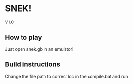 # SNEK!
V1.0

## How to play

Just open snek.gb in an emulator!

## Build instructions

Change the file path to correct lcc in the compile.bat and run
